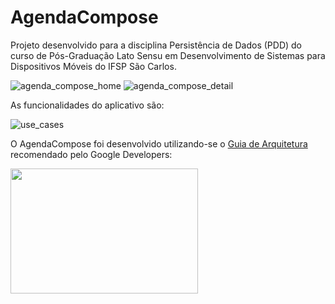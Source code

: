 # AgendaCompose
Projeto desenvolvido para a disciplina Persistência de Dados (PDD) do curso de Pós-Graduação Lato Sensu em Desenvolvimento de Sistemas para Dispositivos Móveis do IFSP São Carlos.


![agenda_compose_home](https://github.com/user-attachments/assets/ba266114-91f5-44fa-9659-2edf5c848e88)
![agenda_compose_detail](https://github.com/user-attachments/assets/58fb7b72-f200-4402-925c-64424ca76945)

As funcionalidades do aplicativo são:

![use_cases](https://github.com/user-attachments/assets/d8d44de9-afc5-4065-8c9c-d772b0626935)


O AgendaCompose foi desenvolvido utilizando-se o [Guia de Arquitetura](https://developer.android.com/topic/architecture) recomendado pelo Google Developers:

<img src="https://developer.android.com/static/topic/libraries/architecture/images/mad-arch-overview.png?hl=pt-br" width=300 height=200/>
